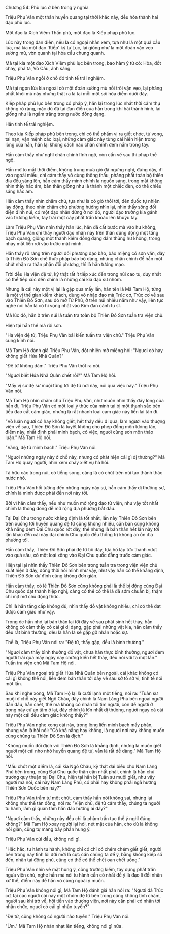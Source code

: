 




Chương 54: Phù lục ở bên trong ý nghĩa


Triệu Phụ Vân một thân huyền quang tại thời khắc này, đều hóa thành hai đạo phù lục.

Một đạo là Xích Viêm Thần phù, một đạo là Kiếp pháp phù lục.

Lúc này trong đan điền, nếu là có ngoại nhân xem, tựa như là một quả cầu lửa, mà kia một đạo 'Kiếp' ký tự Lục, lại giống như là một đoàn vặn vẹo sương mù, vờn quanh tại hỏa cầu chung quanh.

Mà tại kia một đạo Xích Viêm phù lục bên trong, bao hàm ý tứ có: Hỏa, đốt cháy, phá tà, Vô Cấu, ánh sáng.

Triệu Phụ Vân ngồi ở chỗ đó tinh tế trải nghiệm.

Mà tại ngọn lửa kia ngoài có một đoàn sương mù nổi trôi vặn vẹo, lại phảng phất khói mù này nhưng thật ra là tại mỗi một sợi hỏa diễm dưới đáy.

Kiếp pháp phù lục bên trong có pháp ý, hắn lại trong lúc nhất thời cảm thụ không rõ ràng, mặc dù đã tại đan điền của hắn trong khí hải thành hình, lại giống như là ngắm trăng trong nước đồng dạng.

Hắn tinh tế trải nghiệm.

Theo kia Kiếp pháp phù bên trong, chỉ có thể phẩm vị ra giết chóc, tử vong, tai nạn, vận mệnh các loại, những cảm giác này từng cái hiển hiện trong lòng của hắn, hắn lại không cách nào chân chính đem nắm trong tay.

Hắn cảm thấy như nghĩ chân chính lĩnh ngộ, còn cần về sau thi pháp thể ngộ.

Hắn mở to mắt thời điểm, không trung mưa gió đã ngừng nghỉ, đứng dậy, đi vào ngoài miếu, chỉ cảm thấy vô cùng thông thấu, phảng phất toàn bộ thiên địa đều sáng lên, hắn cảm thấy mình chính là nguồn sáng, trong mắt không nhìn thấy hắc ám, bản thân giống như là thành một chiếc đèn, có thể chiếu sáng hắc ám.

Hắn cảm thấy nhìn chăm chú, tựa như là có gió thổi tới, đèn đuốc tự nhiên lay động, theo nhìn chăm chú phương hướng nhìn lại, nhìn thấy sông đối diện đỉnh núi, có một đạo nhân đứng ở nơi đó, người đạo trưởng kia gánh vác trường kiếm, tay trái một cây phất trần khoác lên khuỷu tay.

Làm Triệu Phụ Vân nhìn thấy hắn lúc, hắn đã cất bước mà vào hư không, Triệu Phụ Vân chỉ thấy người đạo nhân này trên thân dũng động một tầng bạch quang, giống một thanh kiếm đồng dạng đâm thủng hư không, trong nháy mắt liền rơi vào trước mặt mình.

Hắn thấy rõ ràng trên người đối phương đạo bào, bào miệng có sơn văn, đây là Thiên Đô Sơn chế thức pháp bào bộ dáng, nhưng chân chính để hắn một chút nhận ra thân phận đối phương, thì là hắn tướng mạo.

Trời đều Hạ viện đệ tử, kỳ thật rất ít tiếp xúc đến trong núi cao tu, duy nhất có thể tiếp xúc đến chính là những cái kia đạo sư nhóm.

Nhưng là cái này một vị lại là gặp qua mấy lần, hắn tên là Mã Tam Hộ, từng là một vị thế gian kiếm khách, dùng võ nhập đạo mà Trúc cơ, Trúc cơ về sau vào Thiên Đô Sơn, sau đó mở Tử Phủ, ở trên núi nhiều năm như vậy, liên tục nghe nói hắn là có hi vọng nhất vào Kim đan cảnh tu sĩ.

Mà lúc đó, hắn ở trên núi là tuần tra toàn bộ Thiên Đô Sơn tuần tra viện chủ.

Hiện tại hắn thế mà rời sơn.

"Hạ viện đệ tử, Triệu Phụ Vân bái kiến tuần tra viện chủ." Triệu Phụ Vân cung kính nói.

Mã Tam Hộ đánh giá Triệu Phụ Vân, đột nhiên mở miệng hỏi: "Ngươi có hay không giết Hứa Nhã Quân?"

"Đệ tử không dám." Triệu Phụ Vân thốt ra nói.

"Ngươi biết Hứa Nhã Quân chết rồi?" Mã Tam Hộ hỏi.

"Mấy vị sư đệ sư muội từng tới đệ tử nơi này, nói qua việc này." Triệu Phụ Vân nói.

Mã Tam Hộ nhìn chăm chú Triệu Phụ Vân, như muốn nhìn thấy đáy lòng của hắn đi, Triệu Phụ Vân có một loại ý thức của mình tại bị một thanh sắc bén tiểu đao cắt cảm giác, nhưng là rất nhanh loại cảm giác này liền lại tán đi.

"Vô luận ngươi có hay không giết, hết thảy đều đi qua, làm ngươi vào thượng viện về sau, Thiên Đô Sơn là tuyệt không cho phép đồng môn tương tàn, điểm này, nhất định phải minh bạch, có việc, ngươi cùng sơn môn thảo luận." Mã Tam Hộ nói.

"Vâng, đệ tử minh bạch." Triệu Phụ Vân nói.

"Ngươi những ngày này ở chỗ này, nhưng có phát hiện cái gì dị thường?" Mã Tam Hộ quay người, nhìn xem chảy xiết vụ hà hỏi.

Tả hữu các trong núi, có tiếng sóng, càng là có chút trên núi tạo thành thác nước nhỏ.

Triệu Phụ Vân hồi tưởng đến những ngày này sự, hắn cảm thấy dị thường sự, chính là mình được phái đến nơi này tới.

Bởi vì hắn cảm thấy, nếu như muốn mở rộng đạo tử viện, như vậy tốt nhất chính là thong dong dễ mở rộng địa phương bắt đầu.

Tại Đại Chu trong nước khẳng định là tốt nhất, lần này Thiên Đô Sơn bên trên xuống tới huyền quang đệ tử cũng không nhiều, căn bản cũng không khả năng đem Đại Chu quốc rớt đầy, thế nhưng là bản thân hết lần này tới lần khác đến cái này đại chính Chu quốc đều thống trị không an ổn địa phương tới.

Hắn cảm thấy, Thiên Đô Sơn phái đệ tử tới đây, tựa hồ lập tức thành vượt vào quá sâu, có một loại xông vào Đại Chu quốc đằng trước cảm giác.

Hiện tại lại nhìn thấy Thiên Đô Sơn bên trong tuần tra trong viện viện chủ xuất hiện ở đây, đồng thời hỏi mình như vậy, như vậy hắn có thể khẳng định, Thiên Đô Sơn dự định cũng không đơn giản.

Hắn cảm thấy, có lẽ Thiên Đô Sơn cũng không phải là thể bị động cùng Đại Chu quốc đạt thành hiệp nghị, càng có thể có thể là đã sớm chuẩn bị, thậm chí mịt mờ chủ động thức.

Chỉ là hắn tầng cấp không đủ, nhìn thấy đồ vật không nhiều, chỉ có thể đạt được cảm giác như vậy.

Trong óc hắn nhớ lại bản thân lại tới đây về sau phát sinh hết thảy, hắn không có cảm thấy có cái gì dị dạng, gặp phải những vật kia, hắn cảm thấy đều rất bình thường, đều là hẳn là sẽ gặp gỡ nhân hoặc sự.

Thế là, Triệu Phụ Vân nói ra: "Đệ tử, thấy gặp, đều là bình thường."

"Ngươi cảm thấy bình thường đồ vật, chưa hẳn thực bình thường, ngươi đem ngươi trải qua mấy ngày nay chứng kiến hết thảy, đều nói với ta một lần." Tuần tra viện chủ Mã Tam Hộ nói.

Triệu Phụ Vân ngoại trừ giết Hứa Nhã Quân bên ngoài, cái khác không có cái gì không thể nói, liền đem bản thân tới đây về sau sở tố sở vi, tinh tế nói một lần.

Sau khi nghe xong, Mã Tam Hộ lại là cười lạnh một tiếng, nói ra: "Tuân sư muội ở chỗ này giết Ngô Châu, đây chính là Nam Lăng Phủ bên ngoài người dẫn đầu, hắn chết, thế mà không có nhân tới tìm ngươi, còn để ngươi ở trong này cứ an tâm ở lại, đây chính là lớn nhất dị thường, ngươi ngay cả cái này một cái đều cảm giác không thấy?"

Triệu Phụ Vân nghe xong cái này, trong lòng liền minh bạch mấy phần, nhưng vẫn là hỏi nói: "Có khả năng hay không, là người nơi này không muốn cùng chúng ta Thiên Đô Sơn là địch."

"Không muốn đối địch với Thiên Đô Sơn là khẳng định, nhưng là muốn giết ngươi một cái nho nhỏ huyền quang đệ tử, vẫn là rất dễ dàng." Mã Tam Hộ nói.

"Mấu chốt một điểm là, cái kia Ngô Châu, kỳ thật đại biểu cho Nam Lăng Phủ bên trong, cùng Đại Chu quốc thân cận nhất phái, chính là hắn chủ trương quy thuận tại Đại Chu, hiện tại hắn bị Tuân sư muội giết, như vậy ngươi mà nói, cái này Nam Lăng Phủ, có phải hay không phải ngã hướng Thiên Sơn Quốc bên này?"

Triệu Phụ Vân trầm tư một chút, cảm thấy hắn nói không sai, nhưng lại không như thế tán đồng, nói ra: "Viện chủ, đệ tử cảm thấy, chúng ta người tu hành, làm gì quan tâm hắn đảo hướng ai đây?"

"Ngươi cảm thấy, những này đều chỉ là phàm trần tục thế ý nghĩ đúng không?" Mã Tam Hộ xoay người lại hỏi, nét mặt của hắn, cho dù là không nổi giận, cũng tự mang bảy phần hung ý.

Triệu Phụ Vân cúi đầu, không nói gì.

"Hắc hắc, tu hành tu hành, không chỉ có chỉ có chém chém giết giết, người bên trong này tình lõi đời mới là cực cần chúng ta để ý, bằng không kiếp số đến, nhân tại động phủ, cũng có thể có thể chết oan chết uổng."

Triệu Phụ Vân nhìn vẻ mặt hung ý, cõng trường kiếm, tay dựng phất trần ngựa viện chủ, nghe hắn mà nói tu hành cần có nhất để ý là đạo lí đối nhân xử thế, điểm này để hắn vô cùng ngoài ý muốn.

Triệu Phụ Vân không nói gì, Mã Tam Hộ đánh giá hắn nói ra: "Ngươi đã Trúc cơ, tại các ngươi cái này một nhóm đệ tử bên trong cũng không tính chậm, ngươi sau khi trở về, hội tiến vào thượng viện, nơi này cần phải có nhân tới nhận chức, ngươi có cái gì nhân tuyển?"

"Đệ tử, cũng không có người nào tuyển." Triệu Phụ Vân nói.

"Ừm." Mã Tam Hộ nhàn nhạt lên tiếng, không nói gì nữa.




